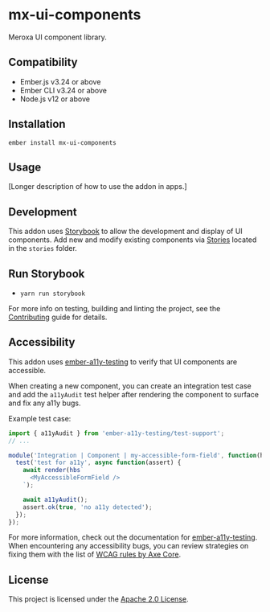 mx-ui-components
==============================================================================

Meroxa UI component library.


Compatibility
------------------------------------------------------------------------------

* Ember.js v3.24 or above
* Ember CLI v3.24 or above
* Node.js v12 or above


Installation
------------------------------------------------------------------------------

```
ember install mx-ui-components
```


Usage
------------------------------------------------------------------------------

[Longer description of how to use the addon in apps.]


Development
------------------------------------------------------------------------------

This addon uses [Storybook](https://storybook.js.org/) to allow the development
and display of UI components. Add new and modify existing components via
[Stories](https://storybook.js.org/docs/react/get-started/whats-a-story)
located in the `stories` folder.

## Run Storybook

* `yarn run storybook`

For more info on testing, building and linting the project,
see the [Contributing](CONTRIBUTING.md) guide for details.


Accessibility
-------------------------------------------------------------------------------
This addon uses [ember-a11y-testing](https://emberobserver.com/addons/ember-a11y-testing)
to verify that UI components are accessible.

When creating a new component, you can create an integration test case and
add the `a11yAudit` test helper after rendering the component to surface
and fix any a11y bugs.

Example test case:

```javascript
import { a11yAudit } from 'ember-a11y-testing/test-support';
// ...

module('Integration | Component | my-accessible-form-field', function(hooks) {
  test('test for a11y', async function(assert) {
    await render(hbs`
      <MyAccessibleFormField />
    `);

    await a11yAudit();
    assert.ok(true, 'no a11y detected');
  });
});
```

For more information, check out the documentation for [ember-a11y-testing](https://github.com/ember-a11y/ember-a11y-testing#ember-a11y-testing).
When encountering any accessibility bugs, you can review strategies on fixing
them with the list of [WCAG rules by Axe Core](https://github.com/dequelabs/axe-core/blob/develop/doc/rule-descriptions.md).


License
------------------------------------------------------------------------------

This project is licensed under the [Apache 2.0 License](LICENSE).
